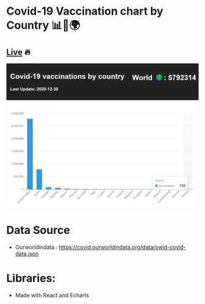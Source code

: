 # Covid-19 Vaccination chart by Country 📊💉🌍

## [Live](https://amazing-yalow-966cc3.netlify.app/) 🔥

![Demo](/public/vaccinations.jpg)

# Data Source
- Ourworldindata : https://covid.ourworldindata.org/data/owid-covid-data.json

# Libraries:
- Made with React and Echarts
